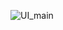 ![UI_main](https://user-images.githubusercontent.com/105627856/236880210-18c60793-23ca-4845-bc37-21b3927e75b8.jpg)
